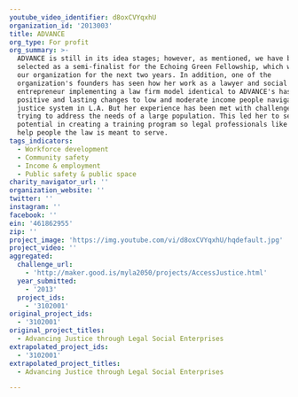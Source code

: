 ```yaml
---
youtube_video_identifier: d8oxCVYqxhU
organization_id: '2013003'
title: ADVANCE
org_type: For profit
org_summary: >-
  ADVANCE is still in its idea stages; however, as mentioned, we have been
  selected as a semi-finalist for the Echoing Green Fellowship, which would fund
  our organization for the next two years. In addition, one of the
  organization's founders has seen how her work as a lawyer and social
  entrepreneur implementing a law firm model identical to ADVANCE's has made
  positive and lasting changes to low and moderate income people navigating the
  justice system in L.A. But her experience has been met with challenges when
  trying to address the needs of a large population. This led her to see
  potential in creating a training program so legal professionals like her can
  help people the law is meant to serve.
tags_indicators:
  - Workforce development
  - Community safety
  - Income & employment
  - Public safety & public space
charity_navigator_url: ''
organization_website: ''
twitter: ''
instagram: ''
facebook: ''
ein: '461862955'
zip: ''
project_image: 'https://img.youtube.com/vi/d8oxCVYqxhU/hqdefault.jpg'
project_video: ''
aggregated:
  challenge_url:
    - 'http://maker.good.is/myla2050/projects/AccessJustice.html'
  year_submitted:
    - '2013'
  project_ids:
    - '3102001'
original_project_ids:
  - '3102001'
original_project_titles:
  - Advancing Justice through Legal Social Enterprises
extrapolated_project_ids:
  - '3102001'
extrapolated_project_titles:
  - Advancing Justice through Legal Social Enterprises

---
```

